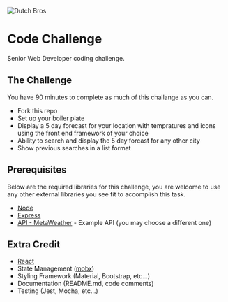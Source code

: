 ![Dutch Bros](https://files.dutchbros.com/StaticImages/Dutch_Bros_Logo.png)

# Code Challenge
Senior Web Developer coding challenge.

## The Challenge
You have 90 minutes to complete as much of this challange as you can.

- Fork this repo 
- Set up your boiler plate
- Display a 5 day forecast for your location with tempratures and icons using the front end framework of your choice
- Ability to search and display the 5 day forcast for any other city
- Show previous searches in a list format

## Prerequisites
Below are the required libraries for this challenge, you are welcome to use any other external libraries you see fit to accomplish this task.

* [Node](https://nodejs.org/en/)
* [Express](https://expressjs.com/)
* [API - MetaWeather](https://www.metaweather.com/api/) - Example API (you may choose a different one)

## Extra Credit

* [React](https://reactjs.org/)
* State Management ([mobx](https://github.com/mobxjs/mobx))
* Styling Framework (Material, Bootstrap, etc...)
* Documentation (README.md, code comments)
* Testing (Jest, Mocha, etc...)
